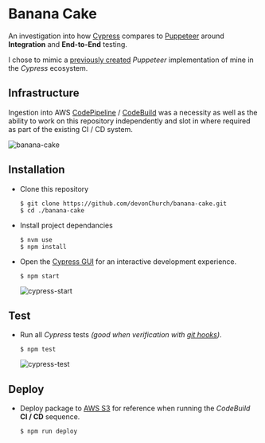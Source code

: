 # Banana Cake

An investigation into how [Cypress](https://www.cypress.io/) compares to [Puppeteer](https://developers.google.com/web/tools/puppeteer/) around **Integration** and **End-to-End** testing.

I chose to mimic a [previously created](https://github.com/devonChurch/kettle-corn/blob/master/README.md#end-to-end-tests) _Puppeteer_ implementation of mine in the _Cypress_ ecosystem.

## Infrastructure

Ingestion into AWS [CodePipeline](https://aws.amazon.com/codepipeline/) / [CodeBuild](https://aws.amazon.com/codebuild/) was a necessity as well as the ability to work on this repository independently and slot in where required as part of the existing CI / CD system.

![banana-cake](https://user-images.githubusercontent.com/15273233/45260595-bf496e00-b43f-11e8-908f-61307cf582a6.png)

## Installation

- Clone this repository

  ```
  $ git clone https://github.com/devonChurch/banana-cake.git
  $ cd ./banana-cake
  ```

- Install project dependancies

  ```
  $ nvm use
  $ npm install
  ```

- Open the [Cypress GUI](https://docs.cypress.io/guides/getting-started/testing-your-app.html#Step-2-Visit-Your-Server) for an interactive development experience.

  ```
  $ npm start
  ```

  ![cypress-start](https://user-images.githubusercontent.com/15273233/45260587-8f01cf80-b43f-11e8-86c1-d2632bb0c6f6.png)

## Test

- Run all _Cypress_ tests _(good when verification with [git hooks](https://git-scm.com/book/en/v2/Customizing-Git-Git-Hooks))_.

  ```
  $ npm test
  ```

  ![cypress-test](https://user-images.githubusercontent.com/15273233/45260580-742f5b00-b43f-11e8-9fe3-2f7f53d08c5d.png)

## Deploy

- Deploy package to [AWS S3](https://aws.amazon.com/s3/) for reference when running the _CodeBuild_ **CI / CD** sequence.

  ```
  $ npm run deploy
  ```
